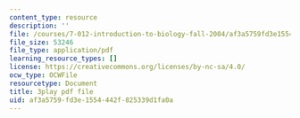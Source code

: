 ```yaml
---
content_type: resource
description: ''
file: /courses/7-012-introduction-to-biology-fall-2004/af3a5759fd3e1554442f825339d1fa0a_m4Gvu90Ydw.pdf
file_size: 53246
file_type: application/pdf
learning_resource_types: []
license: https://creativecommons.org/licenses/by-nc-sa/4.0/
ocw_type: OCWFile
resourcetype: Document
title: 3play pdf file
uid: af3a5759-fd3e-1554-442f-825339d1fa0a
---
```

